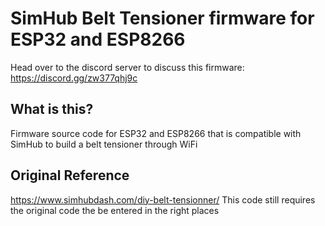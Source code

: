 # SimHub Belt Tensioner firmware for ESP32 and ESP8266

Head over to the discord server to discuss this firmware: https://discord.gg/zw377qhj9c 

## What is this?
Firmware source code for ESP32 and ESP8266 that is compatible with SimHub to build a belt tensioner through WiFi

## Original Reference
https://www.simhubdash.com/diy-belt-tensionner/
This code still requires the original code the be entered in the right places